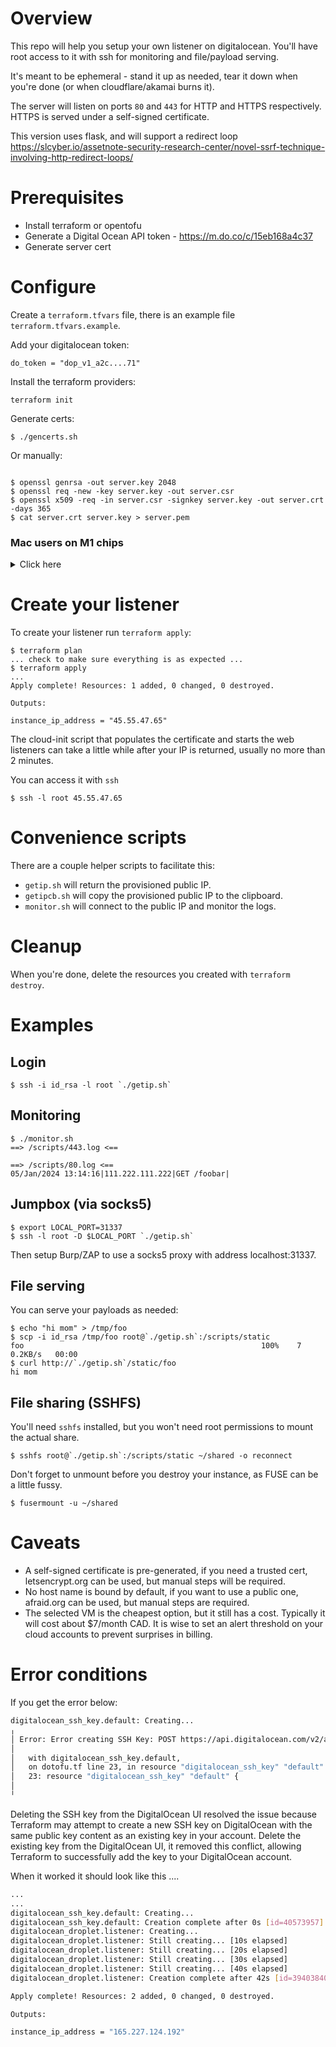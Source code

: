 # Overview

This repo will help you setup your own listener on digitalocean.  You'll have root access to it with ssh for monitoring and file/payload serving.

It's meant to be ephemeral - stand it up as needed, tear it down when you're done (or when cloudflare/akamai burns it).

The server will listen on ports `80` and `443` for HTTP and HTTPS respectively.  HTTPS is served under a self-signed certificate.

This version uses flask, and will support a redirect loop https://slcyber.io/assetnote-security-research-center/novel-ssrf-technique-involving-http-redirect-loops/

# Prerequisites

* Install terraform or opentofu
* Generate a Digital Ocean API token - https://m.do.co/c/15eb168a4c37 
* Generate server cert
# Configure

Create a `terraform.tfvars` file, there is an example file `terraform.tfvars.example`.

Add your digitalocean token:

```
do_token = "dop_v1_a2c....71"
```


Install the terraform providers:

```
terraform init
```

Generate certs:

```
$ ./gencerts.sh 
```

Or manually:

```

$ openssl genrsa -out server.key 2048
$ openssl req -new -key server.key -out server.csr
$ openssl x509 -req -in server.csr -signkey server.key -out server.crt -days 365
$ cat server.crt server.key > server.pem

```



### Mac users on M1 chips
<details>
    <summary>Click here</summary>


When I initialized terraform I got the following error....
```sh
terraform init

Initializing the backend...

Initializing provider plugins...
- Finding digitalocean/digitalocean versions matching "~> 2.0"...
- Finding latest version of hashicorp/template...
- Installing digitalocean/digitalocean v2.34.1...
- Installed digitalocean/digitalocean v2.34.1 (signed by a HashiCorp partner, key ID F82037E524B9C0E8)

Partner and community providers are signed by their developers.
If you'd like to know more about provider signing, you can read about it here:
https://www.terraform.io/docs/cli/plugins/signing.html
╷
│ Error: Incompatible provider version
│
│ Provider registry.terraform.io/hashicorp/template v2.2.0 does not have a package available for your current platform, darwin_arm64.
│
│ Provider releases are separate from Terraform CLI releases, so not all providers are available for all platforms. Other versions of this provider may have different platforms supported.
╵

```
I was running Mac OS `14.2.1 (23C71)`
FYI -  Xcode was running `15.0` (sometimes Xcode has magic powers with macs. True story)

Based on [some research](https://discuss.hashicorp.com/t/template-v2-2-0-does-not-have-a-package-available-mac-m1/35099/4) on the internet and a leap of faith , I ran the following commands:
- `brew uninstall terraform`
- `brew cleanup`
- `brew install kreuzwerker/taps/m1-terraform-provider-helper`
- `brew tap hashicorp/tap`
- `brew install hashicorp/tap/terraform`
- `m1-terraform-provider-helper activate`

Then ...
```sh
m1-terraform-provider-helper install hashicorp/template -v v2.2.0

Getting provider data from terraform registry
2024/01/05 15:29:26 Getting provider data from https://registry.terraform.io/v1/providers/hashicorp/template
2024/01/05 15:29:27 Provider data: {https://github.com/hashicorp/terraform-provider-template terraform-provider-template}
Getting source code...
2024/01/05 15:29:27 Extracted repo https://github.com/hashicorp/terraform-provider-template to terraform-provider-template
2024/01/05 15:29:27 Cloning https://github.com/hashicorp/terraform-provider-template to /Users/geoff/.m1-terraform-provider-helper/terraform-provider-template
Enumerating objects: 5962, done.
Total 5962 (delta 0), reused 0 (delta 0), pack-reused 5962
2024/01/05 15:29:30 Resetting /Users/geoff/.m1-terraform-provider-helper/terraform-provider-template and pulling latest changes
Compiling...
Successfully installed hashicorp/template v2.2.0

~/Tools/dotofu main:$ terraform --version
Terraform v1.6.6
on darwin_arm64

```

</details>


# Create your listener

To create your listener run `terraform apply`:

```
$ terraform plan
... check to make sure everything is as expected ...
$ terraform apply
...
Apply complete! Resources: 1 added, 0 changed, 0 destroyed.

Outputs:

instance_ip_address = "45.55.47.65"
```

The cloud-init script that populates the certificate and starts the web listeners can take a little while after your IP is returned, usually no more than 2 minutes.


You can access it with `ssh`
```
$ ssh -l root 45.55.47.65
```

# Convenience scripts

There are a couple helper scripts to facilitate this:

* `getip.sh` will return the provisioned public IP.
* `getipcb.sh` will copy the provisioned public IP to the clipboard.
* `monitor.sh` will connect to the public IP and monitor the logs.


# Cleanup

When you're done, delete the resources you created with `terraform destroy`.


# Examples

## Login 

```
$ ssh -i id_rsa -l root `./getip.sh`
```

## Monitoring  

```
$ ./monitor.sh 
==> /scripts/443.log <==

==> /scripts/80.log <==
05/Jan/2024 13:14:16|111.222.111.222|GET /foobar|
```

## Jumpbox (via socks5)

```
$ export LOCAL_PORT=31337
$ ssh -l root -D $LOCAL_PORT `./getip.sh`  
```

Then setup Burp/ZAP to use a socks5 proxy with address localhost:31337.



## File serving

You can serve your payloads as needed:

```
$ echo "hi mom" > /tmp/foo
$ scp -i id_rsa /tmp/foo root@`./getip.sh`:/scripts/static
foo                                                     100%    7     0.2KB/s   00:00
$ curl http://`./getip.sh`/static/foo
hi mom
```

## File sharing (SSHFS)

You'll need `sshfs` installed, but you won't need root permissions to mount the actual share. 

```
$ sshfs root@`./getip.sh`:/scripts/static ~/shared -o reconnect
```

Don't forget to unmount before you destroy your instance, as FUSE can be a little fussy.

```
$ fusermount -u ~/shared
```


# Caveats

* A self-signed certificate is pre-generated, if you need a trusted cert, letsencrypt.org can be used, but manual steps will be required.
* No host name is bound by default, if you want to use a public one, afraid.org can be used, but manual steps are required.
* The selected VM is the cheapest option, but it still has a cost.  Typically it will cost about $7/month CAD.  It is wise to set an alert threshold on your cloud accounts to prevent surprises in billing.


# Error conditions

If you get the error below:

```sh
digitalocean_ssh_key.default: Creating...
╷
│ Error: Error creating SSH Key: POST https://api.digitalocean.com/v2/account/keys: 422 (request "32fb72fb-bbf1-41dc-9ea3-4bcad43cc10b") SSH Key is already in use on your account
│
│   with digitalocean_ssh_key.default,
│   on dotofu.tf line 23, in resource "digitalocean_ssh_key" "default":
│   23: resource "digitalocean_ssh_key" "default" {
│
╵
```

Deleting the SSH key from the DigitalOcean UI resolved the issue because Terraform may attempt to create a new SSH key on DigitalOcean with the same public key content as an existing key in your account. Delete the existing key from the DigitalOcean UI, it removed this conflict, allowing Terraform to successfully add the key to your DigitalOcean account.

When it worked it should look like this ....
```sh
...
...
digitalocean_ssh_key.default: Creating...
digitalocean_ssh_key.default: Creation complete after 0s [id=40573957]
digitalocean_droplet.listener: Creating...
digitalocean_droplet.listener: Still creating... [10s elapsed]
digitalocean_droplet.listener: Still creating... [20s elapsed]
digitalocean_droplet.listener: Still creating... [30s elapsed]
digitalocean_droplet.listener: Still creating... [40s elapsed]
digitalocean_droplet.listener: Creation complete after 42s [id=394038405]

Apply complete! Resources: 2 added, 0 changed, 0 destroyed.

Outputs:

instance_ip_address = "165.227.124.192"
```

